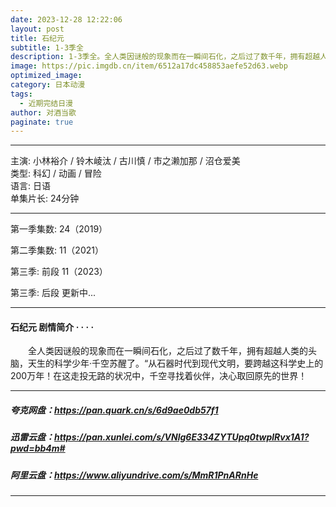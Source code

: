 ```yaml
---
date: 2023-12-28 12:22:06
layout: post
title: 石纪元
subtitle: 1-3季全
description: 1-3季全。全人类因谜般的现象而在一瞬间石化，之后过了数千年，拥有超越人类的头脑，天生的科学少年·千空苏醒了...
image: https://pic.imgdb.cn/item/6512a17dc458853aefe52d63.webp
optimized_image: 
category: 日本动漫
tags:
  - 近期完结日漫
author: 对酒当歌
paginate: true
---
```


---

主演: 小林裕介 / 铃木崚汰 / 古川慎 / 市之濑加那 / 沼仓爱美  
类型: 科幻 / 动画 / 冒险  
语言: 日语  
单集片长: 24分钟  

---

第一季集数: 24（2019）

第二季集数: 11（2021）

第三季: 前段 11（2023）

第三季: 后段 更新中...

---

#### 石纪元 剧情简介 · · · ·

　　全人类因谜般的现象而在一瞬间石化，之后过了数千年，拥有超越人类的头脑，天生的科学少年·千空苏醒了。“从石器时代到现代文明，要跨越这科学史上的200万年！在这走投无路的状况中，千空寻找着伙伴，决心取回原先的世界！

---

##### 夸克网盘：<https://pan.quark.cn/s/6d9ae0db57f1>

##### 迅雷云盘：<https://pan.xunlei.com/s/VNlg6E334ZYTUpq0twplRvx1A1?pwd=bb4m#>

##### 阿里云盘：<https://www.aliyundrive.com/s/MmR1PnARnHe>

---
